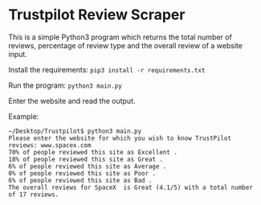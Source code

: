# Trustpilot Review Scraper
This is a simple Python3 program which returns the total number of reviews, percentage of review type and the overall review of a website input.

Install the requirements: ```pip3 install -r requirements.txt```

Run the program: ```python3 main.py```

Enter the website and read the output.

Example:
```
~/Desktop/Trustpilot$ python3 main.py
Please enter the website for which you wish to know TrustPilot reviews: www.spacex.com
70% of people reviewed this site as Excellent .
18% of people reviewed this site as Great .
6% of people reviewed this site as Average .
0% of people reviewed this site as Poor .
6% of people reviewed this site as Bad .
The overall reviews for SpaceX  is Great (4.1/5) with a total number of 17 reviews.

```

